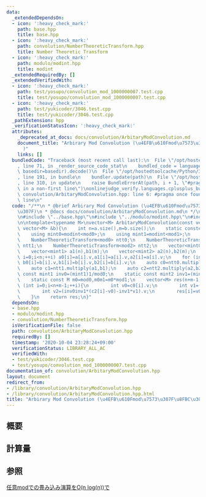 ```yaml
---
data:
  _extendedDependsOn:
  - icon: ':heavy_check_mark:'
    path: base.hpp
    title: base.hpp
  - icon: ':heavy_check_mark:'
    path: convolution/NumberTheoreticTransform.hpp
    title: Number Theoretic Transform
  - icon: ':heavy_check_mark:'
    path: modulo/modint.hpp
    title: modint
  _extendedRequiredBy: []
  _extendedVerifiedWith:
  - icon: ':heavy_check_mark:'
    path: test/yosupo/convolution_mod_1000000007.test.cpp
    title: test/yosupo/convolution_mod_1000000007.test.cpp
  - icon: ':heavy_check_mark:'
    path: test/yukicoder/3046.test.cpp
    title: test/yukicoder/3046.test.cpp
  _pathExtension: hpp
  _verificationStatusIcon: ':heavy_check_mark:'
  attributes:
    _deprecated_at_docs: docs/convolution/ArbitaryModConvolution.md
    document_title: "Arbirary Mod Convolution (\u4EFB\u610Fmod\u7573\u307F\u8FBC\u307F\
      )"
    links: []
  bundledCode: "Traceback (most recent call last):\n  File \"/opt/hostedtoolcache/Python/3.8.5/x64/lib/python3.8/site-packages/onlinejudge_verify/documentation/build.py\"\
    , line 71, in _render_source_code_stat\n    bundled_code = language.bundle(stat.path,\
    \ basedir=basedir).decode()\n  File \"/opt/hostedtoolcache/Python/3.8.5/x64/lib/python3.8/site-packages/onlinejudge_verify/languages/cplusplus.py\"\
    , line 191, in bundle\n    bundler.update(path)\n  File \"/opt/hostedtoolcache/Python/3.8.5/x64/lib/python3.8/site-packages/onlinejudge_verify/languages/cplusplus_bundle.py\"\
    , line 310, in update\n    raise BundleErrorAt(path, i + 1, \"#pragma once found\
    \ in a non-first line\")\nonlinejudge_verify.languages.cplusplus_bundle.BundleErrorAt:\
    \ convolution/ArbitaryModConvolution.hpp: line 6: #pragma once found in a non-first\
    \ line\n"
  code: "/**\n * @brief Arbirary Mod Convolution (\u4EFB\u610Fmod\u7573\u307F\u8FBC\
    \u307F)\n * @docs docs/convolution/ArbitaryModConvolution.md\n */\n\n#pragma once\n\
    \n#include \"../base.hpp\"\n#include \"../modulo/modint.hpp\"\n#include \"../convolution/NumberTheoreticTransform.hpp\"\
    \n\ntemplate<typename M>\nvector<M> ArbitaryModConvolution(const vector<M> &a,const\
    \ vector<M> &b){\n    int n=a.size(),m=b.size();\n    static constexpr int mod0=167772161,mod1=469762049,mod2=754974721;\n\
    \    using mint0=modint<mod0>;\n    using mint1=modint<mod1>;\n    using mint2=modint<mod2>;\n\
    \    NumberTheoreticTransform<mod0> ntt0;\n    NumberTheoreticTransform<mod1>\
    \ ntt1;\n    NumberTheoreticTransform<mod2> ntt2;\n    vector<mint0> a0(n),b0(m);\n\
    \    vector<mint1> a1(n),b1(m);\n    vector<mint2> a2(n),b2(m);\n    for (int\
    \ i=0;i<n;++i) a0[i]=a[i].v,a1[i]=a[i].v,a2[i]=a[i].v;\n    for (int i=0;i<m;++i)\
    \ b0[i]=b[i].v,b1[i]=b[i].v,b2[i]=b[i].v;\n    auto c0=ntt0.multiply(a0,b0);\n\
    \    auto c1=ntt1.multiply(a1,b1);\n    auto c2=ntt2.multiply(a2,b2);\n    static\
    \ const mint1 inv0=(mint1)1/mod0;\n    static const mint2 inv1=(mint2)1/mod1,inv0inv1=inv1/mod0;\n\
    \    static const M m0=mod0,m0m1=m0*mod1;\n    vector<M> res(n+m-1);\n    for\
    \ (int i=0;i<n+m-1;++i){\n        int v0=c0[i].v;\n        int v1=(inv0*(c1[i]-v0)).v;\n\
    \        int v2=(inv0inv1*(c2[i]-v0)-inv1*v1).v;\n        res[i]=v0+m0*v1+m0m1*v2;\n\
    \    }\n    return res;\n}"
  dependsOn:
  - base.hpp
  - modulo/modint.hpp
  - convolution/NumberTheoreticTransform.hpp
  isVerificationFile: false
  path: convolution/ArbitaryModConvolution.hpp
  requiredBy: []
  timestamp: '2020-10-04 23:28:24+09:00'
  verificationStatus: LIBRARY_ALL_AC
  verifiedWith:
  - test/yukicoder/3046.test.cpp
  - test/yosupo/convolution_mod_1000000007.test.cpp
documentation_of: convolution/ArbitaryModConvolution.hpp
layout: document
redirect_from:
- /library/convolution/ArbitaryModConvolution.hpp
- /library/convolution/ArbitaryModConvolution.hpp.html
title: "Arbirary Mod Convolution (\u4EFB\u610Fmod\u7573\u307F\u8FBC\u307F)"
---
```

## 概要

## 計算量

## 参照
[任意modでの畳み込み演算をO(n log(n))で](https://math314.hateblo.jp/entry/2015/05/07/014908)